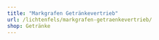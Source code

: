 ```yaml
---
title: "Markgrafen Getränkevertrieb"
url: /lichtenfels/markgrafen-getraenkevertrieb/
shop: Getränke
---
```

